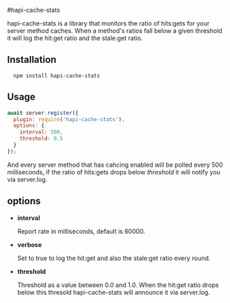 #hapi-cache-stats

hapi-cache-stats is a library that monitors the ratio of hits:gets
for your server method caches.  When a method's ratios fall below a given threshold
it will log the hit:get ratio and the stale:get ratio.

## Installation

```console
  npm install hapi-cache-stats
```

## Usage

```js
await server.register({
  plugin: require('hapi-cache-stats'),
  options: {
    interval: 500,
    threshold: 0.5
  }
});
```

And every server method that has cahcing enabled will be polled every 500 milliseconds,
if the ratio of hits:gets drops below _threshold_ it will notify you via server.log.

## options

- __interval__

   Report rate in milliseconds, default is 60000.

- __verbose__

  Set to true to log the hit:get and also the stale:get ratio every round.

- __threshold__

    Threshold as a value between 0.0 and 1.0.  When the hit:get ratio drops below this
    thresold hapi-cache-stats will announce it via server.log.
